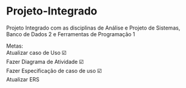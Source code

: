 # Projeto-Integrado
 Projeto Integrado com as disciplinas de Análise e Projeto de Sistemas, Banco de Dados 2 e Ferramentas de Programação 1

Metas:  
Atualizar caso de Uso ☑️  
Fazer Diagrama de Atividade ☑️  
Fazer Especificação de caso de uso ☑️  
Atualizar ERS   
